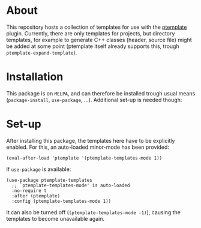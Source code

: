 # About

This repository hosts a collection of templates for use with the
[ptemplate](https://github.com/nbfalcon/ptemplate) plugin. Currently, there are
only templates for projects, but directory templates, for example to generate
C++ classes (header, source file) might be added at some point (ptemplate itself
already supports this, trough `ptemplate-expand-template`).

# Installation

This package is on `MELPA`, and can therefore be installed trough usual means
(`package-install`, `use-package`, …). Additional set-up is needed though:

# Set-up

After installing this package, the templates here have to be explicitly enabled.
For this, an auto-loaded minor-mode has been provided:

``` emacs-lisp
(eval-after-load 'ptemplate '(ptemplate-templates-mode 1))
```

If `use-package` is available:

``` emacs-lisp
(use-package ptemplate-templates
  ;; `ptemplate-templates-mode' is auto-loaded
  :no-require t
  :after (ptemplate)
  :config (ptemplate-templates-mode 1))
```

It can also be turned off (`(ptemplate-templates-mode -1)`), causing the
templates to become unavailable again.
